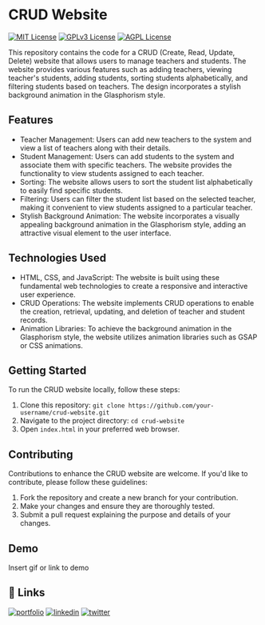 




# CRUD Website

[![MIT License](https://img.shields.io/badge/License-MIT-green.svg)](https://choosealicense.com/licenses/mit/)
[![GPLv3 License](https://img.shields.io/badge/License-GPL%20v3-yellow.svg)](https://opensource.org/licenses/)
[![AGPL License](https://img.shields.io/badge/license-AGPL-blue.svg)](http://www.gnu.org/licenses/agpl-3.0)

This repository contains the code for a CRUD (Create, Read, Update, Delete) website that allows users to manage teachers and students. The website provides various features such as adding teachers, viewing teacher's students, adding students, sorting students alphabetically, and filtering students based on teachers. The design incorporates a stylish background animation in the Glasphorism style.

## Features

- Teacher Management: Users can add new teachers to the system and view a list of teachers along with their details.
- Student Management: Users can add students to the system and associate them with specific teachers. The website provides the functionality to view students assigned to each teacher.
- Sorting: The website allows users to sort the student list alphabetically to easily find specific students.
- Filtering: Users can filter the student list based on the selected teacher, making it convenient to view students assigned to a particular teacher.
- Stylish Background Animation: The website incorporates a visually appealing background animation in the Glasphorism style, adding an attractive visual element to the user interface.

## Technologies Used

- HTML, CSS, and JavaScript: The website is built using these fundamental web technologies to create a responsive and interactive user experience.
- CRUD Operations: The website implements CRUD operations to enable the creation, retrieval, updating, and deletion of teacher and student records.
- Animation Libraries: To achieve the background animation in the Glasphorism style, the website utilizes animation libraries such as GSAP or CSS animations.

## Getting Started

To run the CRUD website locally, follow these steps:

1. Clone this repository: `git clone https://github.com/your-username/crud-website.git`
2. Navigate to the project directory: `cd crud-website`
3. Open `index.html` in your preferred web browser.

## Contributing

Contributions to enhance the CRUD website are welcome. If you'd like to contribute, please follow these guidelines:

1. Fork the repository and create a new branch for your contribution.
2. Make your changes and ensure they are thoroughly tested.
3. Submit a pull request explaining the purpose and details of your changes.




## Demo

Insert gif or link to demo


## 🔗 Links
[![portfolio](https://img.shields.io/badge/my_portfolio-000?style=for-the-badge&logo=ko-fi&logoColor=white)](https://t.me/diyorbek_juraev_blog)
[![linkedin](https://img.shields.io/badge/linkedin-0A66C2?style=for-the-badge&logo=linkedin&logoColor=white)](https://www.linkedin.com/in/diyorbek-juraev-3184b8263/)
[![twitter](https://img.shields.io/badge/twitter-1DA1F2?style=for-the-badge&logo=twitter&logoColor=white)](https://twitter.com/diyorbek_dev)




